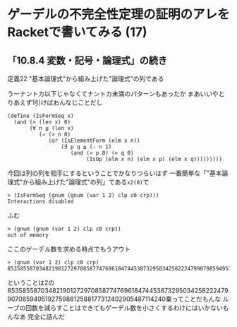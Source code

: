 # ゲーデルの不完全性定理の証明のアレをRacketで書いてみる (17)

## 「10.8.4 変数・記号・論理式」の続き

定義22 "基本論理式"から組み上げた"論理式"の列である

うーナントカ以下じゃなくてナントカ未満のパターンもあったか
まあいいやとりあえず1引けばおんなじことだし

```
(define (IsFormSeq x)
  (and (> (len x) 0)
       (∀ n ≦ (len x)
          (⇒ (> n 0)
             (or (IsElementForm (elm x n))
                 (∃ p q ≦ (- n 1)
                    (and (> p 0) (> q 0)
                         (IsOp (elm x n) (elm x p) (elm x q)))))))))
```

今回は列の列を相手にするということでかなりつらいはず
一番簡単な「"基本論理式"から組み上げた"論理式"の列」である`x2(0)`で

```
> (IsFormSeq (gnum (gnum (var 1 2) clp c0 crp)))
Interactions disabled
```

ふむ

```
> (gnum (gnum (var 1 2) clp c0 crp))
out of memory 
```

ここのゲーデル数を求める時点でもうアウト

```
> (gnum (var 1 2) clp c0 crp)
85358558703482190127297085877476961847445387329503425822247990708594951927598812588177312402905487114240
```

ということは2の85358558703482190127297085877476961847445387329503425822247990708594951927598812588177312402905487114240乗ってことだもんな
ループの回数を減らすことはできてもゲーデル数を小さくするわけにはいかないもんなあ
完全に詰んだ